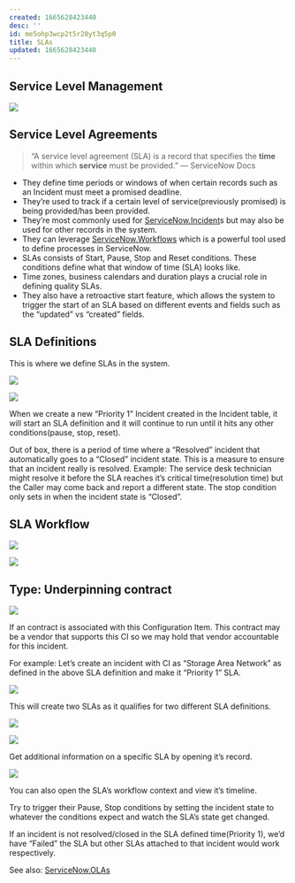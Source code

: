 ```yaml
---
created: 1665628423440
desc: ''
id: me5ohp3wcp2t5r20yt3q5p0
title: SLAs
updated: 1665628423440
---
```

   
## Service Level Management   
   
![](https://res.cloudinary.com/zubayr/image/upload/v1665504243/wiki/g5zmxs2l3lstmpkkumrd.png)   
   
## Service Level Agreements   
   
> “A service level agreement (SLA) is a record that specifies the **time** within which **service** must be provided.” — ServiceNow Docs   
   
   
- They define time periods or windows of when certain records such as an Incident must meet a promised deadline.   
- They’re used to track if a certain level of service(previously promised) is being provided/has been provided.   
- They’re most commonly used for [ServiceNow.Incident](../devlog/ServiceNow.Incident.md)s but may also be used for other records in the system.   
- They can leverage [ServiceNow.Workflows](../devlog/ServiceNow.Workflows.md) which is a powerful tool used to define processes in ServiceNow.   
- SLAs consists of Start, Pause, Stop and Reset conditions. These conditions define what that window of time (SLA) looks like.   
- Time zones, business calendars and duration plays a crucial role in defining quality SLAs.   
- They also have a retroactive start feature, which allows the system to trigger the start of an SLA based on different events and fields such as the “updated” vs “created” fields.   
   
## SLA Definitions   
   
This is where we define SLAs in the system.   
   
![](https://res.cloudinary.com/zubayr/image/upload/v1665505763/wiki/mwl8mcbmdns9du5viyse.png)   
   
![](https://res.cloudinary.com/zubayr/image/upload/v1665505847/wiki/dgb2p8l0euumbz0f5glg.png)   
   
When we create a new “Priority 1” Incident created in the Incident table, it will start an SLA definition and it will continue to run until it hits any other conditions(pause, stop, reset).   
   
Out of box, there is a period of time where a “Resolved” incident that automatically goes to a “Closed” incident state. This is a measure to ensure that an incident really is resolved. Example: The service desk technician might resolve it before the SLA reaches it’s critical time(resolution time) but the Caller may come back and report a different state. The stop condition only sets in when the incident state is “Closed”.   
   
## SLA Workflow   
   
![](https://res.cloudinary.com/zubayr/image/upload/v1665506291/wiki/o0wkvpmymdfd8ek6ckpw.png)   
   
![](https://res.cloudinary.com/zubayr/image/upload/v1665506520/wiki/ofjt3jmduvraafedhnhz.png)   
   
## Type: Underpinning contract   
   
![](https://res.cloudinary.com/zubayr/image/upload/v1665506700/wiki/fidk6i8liuwdfu9wibdl.png)   
   
If an contract is associated with this Configuration Item. This contract may be a vendor that supports this CI so we may hold that vendor accountable for this incident.   
   
For example: Let’s create an incident with CI as “Storage Area Network” as defined in the above SLA definition and make it “Priority 1” SLA.   
   
![](https://res.cloudinary.com/zubayr/image/upload/v1665507076/wiki/n7eb7h2ov7mqzkghogdg.png)   
   
This will create two SLAs as it qualifies for two different SLA definitions.   
   
![](https://res.cloudinary.com/zubayr/image/upload/v1665507192/wiki/zxa0os1pf2ea9pakdobk.png)   
   
![](https://res.cloudinary.com/zubayr/image/upload/v1665507281/wiki/xh018sp7ruvrp9pckryl.png)   
   
Get additional information on a specific SLA by opening it’s record.   
   
![](https://res.cloudinary.com/zubayr/image/upload/v1665507323/wiki/vgyitnxnfakoctakuwxa.png)   
   
You can also open the SLA’s workflow context and view it’s timeline.   
   
Try to trigger their Pause, Stop conditions by setting the incident state to whatever the conditions expect and watch the SLA’s state get changed.   
   
If an incident is not resolved/closed in the SLA defined time(Priority 1), we’d have “Failed” the SLA but other SLAs attached to that incident would work respectively.   
   
See also: [ServiceNow.OLAs](../devlog/ServiceNow.OLAs.md)